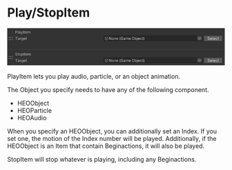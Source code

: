 
# Play/StopItem
![PlayStopItem](img/PlayStopItem.jpg)

PlayItem lets you play audio, particle, or an object animation.

The Object you specify needs to have any of the following component.

- HEOObject
- HEOParticle
- HEOAudio

When you specify an HEOObject, you can additionally set an Index.
If you set one, the motion of the Index number will be played.
Additionally, if the HEOObject is an Item that contain Beginactions, it will also be played.

StopItem will stop whatever is playing, including any Beginactions.
